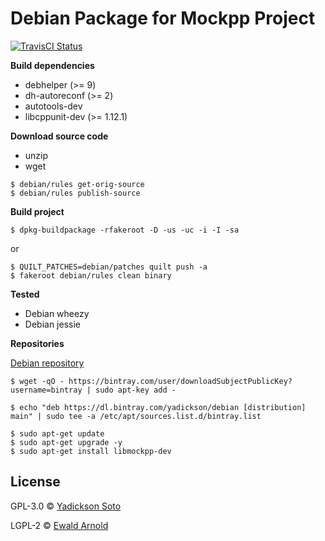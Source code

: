 # Debian Package for Mockpp Project

[![TravisCI Status][travis-image]][travis-url]

**Build dependencies**

- debhelper (>= 9)
- dh-autoreconf (>= 2)
- autotools-dev
- libcppunit-dev (>= 1.12.1)

**Download source code**

- unzip
- wget

```
$ debian/rules get-orig-source
$ debian/rules publish-source
```

**Build project**

```
$ dpkg-buildpackage -rfakeroot -D -us -uc -i -I -sa
```
or
```
$ QUILT_PATCHES=debian/patches quilt push -a
$ fakeroot debian/rules clean binary
```

**Tested**

- Debian wheezy
- Debian jessie

**Repositories**

[Debian repository](https://bintray.com/yadickson/debian)

```
$ wget -qO - https://bintray.com/user/downloadSubjectPublicKey?username=bintray | sudo apt-key add -
```
```
$ echo "deb https://dl.bintray.com/yadickson/debian [distribution] main" | sudo tee -a /etc/apt/sources.list.d/bintray.list
```
```
$ sudo apt-get update
$ sudo apt-get upgrade -y
$ sudo apt-get install libmockpp-dev
```

## License

GPL-3.0 © [Yadickson Soto](https://github.com/yadickson)

LGPL-2 © [Ewald Arnold](http://sourceforge.net/projects/mockpp/)

[travis-image]: https://api.travis-ci.org/yadickson/mockpp-debs.svg?branch=wheezy
[travis-url]: https://travis-ci.org/yadickson/mockpp-debs

